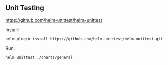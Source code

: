 

## Unit Testing

https://github.com/helm-unittest/helm-unittest

Install:
```shell
helm plugin install https://github.com/helm-unittest/helm-unittest.git
```

Run:
```shell
helm unittest ./charts/general
```